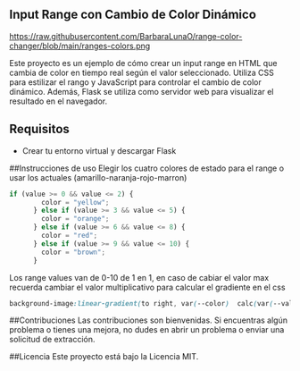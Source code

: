 ## Input Range con Cambio de Color Dinámico

https://raw.githubusercontent.com/BarbaraLunaO/range-color-changer/blob/main/ranges-colors.png

Este proyecto es un ejemplo de cómo crear un input range en HTML que cambia de color en tiempo real según el valor 
seleccionado. Utiliza CSS para estilizar el rango y JavaScript para controlar el cambio de color dinámico. Además, 
Flask se utiliza como servidor web para visualizar el resultado en el navegador.


## Requisitos
- Crear tu entorno virtual y descargar Flask

##Instrucciones de uso
Elegir los cuatro colores de estado para el range o usar los actuales (amarillo-naranja-rojo-marron)
```javascript
if (value >= 0 && value <= 2) {
        color = "yellow";
      } else if (value >= 3 && value <= 5) {
        color = "orange";
      } else if (value >= 6 && value <= 8) {
        color = "red";
      } else if (value >= 9 && value <= 10) {
        color = "brown";
      }
```
Los range values van de 0-10 de 1 en 1, en caso de cabiar el valor max recuerda
cambiar el valor multiplicativo para calcular el gradiente en el css
``` css
background-image:linear-gradient(to right, var(--color)  calc(var(--value)*10%), white 0);
```

##Contribuciones
Las contribuciones son bienvenidas. Si encuentras algún problema o tienes una mejora, no dudes en abrir un problema o enviar una solicitud de extracción.

##Licencia
Este proyecto está bajo la Licencia MIT.





